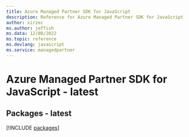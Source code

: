 ```yaml
---
title: Azure Managed Partner SDK for JavaScript
description: Reference for Azure Managed Partner SDK for JavaScript
author: xirzec
ms.author: jeffish
ms.data: 12/08/2022
ms.topic: reference
ms.devlang: javascript
ms.service: managedpartner
---
```

# Azure Managed Partner SDK for JavaScript - latest
## Packages - latest
[!INCLUDE [packages](managed-partner-index.md)]